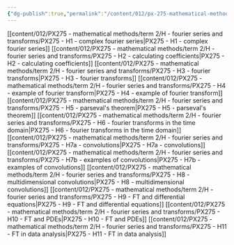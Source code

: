 ```yaml
---
{"dg-publish":true,"permalink":"/content/012/px-275-mathematical-methods/term-2/h-fourier-series-and-transforms/h-fourier-series-and-transforms/","noteIcon":"1","created":"2025-01-29T13:25:08.606+00:00","updated":"2025-02-18T12:18:38.890+00:00"}
---
```


[[content/012/PX275 - mathematical methods/term 2/H - fourier series and transforms/PX275 - H1 - complex fourier series\|PX275 - H1 - complex fourier series]]
[[content/012/PX275 - mathematical methods/term 2/H - fourier series and transforms/PX275 - H2 - calculating coefficients\|PX275 - H2 - calculating coefficients]]
[[content/012/PX275 - mathematical methods/term 2/H - fourier series and transforms/PX275 - H3 - fourier transforms\|PX275 - H3 - fourier transforms]]
[[content/012/PX275 - mathematical methods/term 2/H - fourier series and transforms/PX275 - H4 - example of fourier transform\|PX275 - H4 - example of fourier transform]]
[[content/012/PX275 - mathematical methods/term 2/H - fourier series and transforms/PX275 - H5 - parseval's theorem\|PX275 - H5 - parseval's theorem]]
[[content/012/PX275 - mathematical methods/term 2/H - fourier series and transforms/PX275 - H6 - fourier transforms in the time domain\|PX275 - H6 - fourier transforms in the time domain]]
[[content/012/PX275 - mathematical methods/term 2/H - fourier series and transforms/PX275 - H7a - convolutions\|PX275 - H7a - convolutions]]
[[content/012/PX275 - mathematical methods/term 2/H - fourier series and transforms/PX275 - H7b - examples of convolutions\|PX275 - H7b - examples of convolutions]]
[[content/012/PX275 - mathematical methods/term 2/H - fourier series and transforms/PX275 - H8 - multidimensional convolutions\|PX275 - H8 - multidimensional convolutions]]
[[content/012/PX275 - mathematical methods/term 2/H - fourier series and transforms/PX275 - H9 - FT and differential equations\|PX275 - H9 - FT and differential equations]]
[[content/012/PX275 - mathematical methods/term 2/H - fourier series and transforms/PX275 - H10 - FT and PDEs\|PX275 - H10 - FT and PDEs]]
[[content/012/PX275 - mathematical methods/term 2/H - fourier series and transforms/PX275 - H11 - FT in data analysis\|PX275 - H11 - FT in data analysis]]